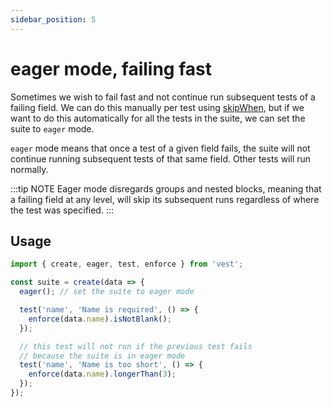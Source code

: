 ```yaml
---
sidebar_position: 5
---
```


# eager mode, failing fast

Sometimes we wish to fail fast and not continue run subsequent tests of a failing field. We can do this manually per test using [skipWhen](./including_and_excluding/skipWhen.md), but if we want to do this automatically for all the tests in the suite, we can set the suite to `eager` mode.

`eager` mode means that once a test of a given field fails, the suite will not continue running subsequent tests of that same field. Other tests will run normally.

:::tip NOTE
Eager mode disregards groups and nested blocks, meaning that a failing field at any level, will skip its subsequent runs regardless of where the test was specified.
:::

## Usage

```js
import { create, eager, test, enforce } from 'vest';

const suite = create(data => {
  eager(); // set the suite to eager mode

  test('name', 'Name is required', () => {
    enforce(data.name).isNotBlank();
  });

  // this test will not run if the previous test fails
  // because the suite is in eager mode
  test('name', 'Name is too short', () => {
    enforce(data.name).longerThan(3);
  });
});
```
